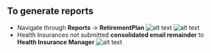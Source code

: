 To generate reports
-----
 - Navigate through **Reports** -> **RetirementPlan**
 ![alt text](../../images/profile/benefits/reports-view.png "generate report")
 ![alt text](../../images/profile/benefits/insurance-report.png "insurance report")
 - Health Insurances not submitted **consolidated email remainder** to **Health Insurance Manager**
 ![alt text](../../images/profile/benefits/consolidated-email.png "Consolidated email")

